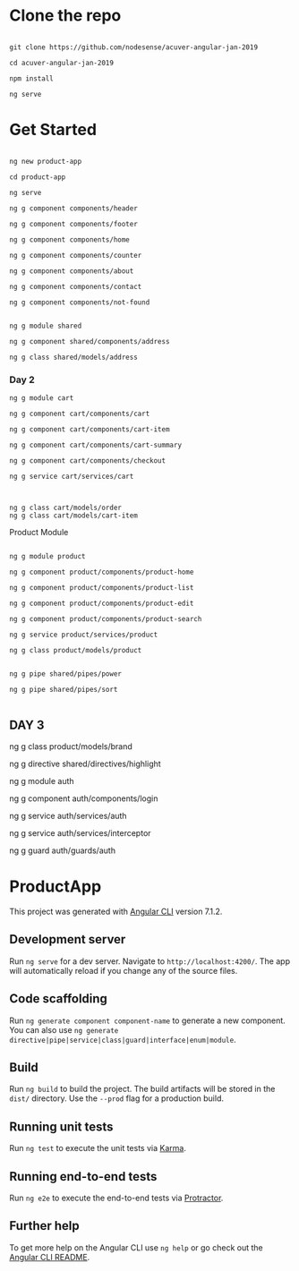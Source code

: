 # Clone the repo

```

git clone https://github.com/nodesense/acuver-angular-jan-2019

cd acuver-angular-jan-2019

npm install

ng serve

```

# Get Started

```

ng new product-app

cd product-app

ng serve

ng g component components/header

ng g component components/footer

ng g component components/home

ng g component components/counter

ng g component components/about

ng g component components/contact

ng g component components/not-found


ng g module shared

ng g component shared/components/address

ng g class shared/models/address

```

### Day 2

```
ng g module cart

ng g component cart/components/cart

ng g component cart/components/cart-item

ng g component cart/components/cart-summary

ng g component cart/components/checkout

ng g service cart/services/cart



ng g class cart/models/order
ng g class cart/models/cart-item

```


Product Module 

```

ng g module product

ng g component product/components/product-home

ng g component product/components/product-list

ng g component product/components/product-edit

ng g component product/components/product-search

ng g service product/services/product

ng g class product/models/product


ng g pipe shared/pipes/power

ng g pipe shared/pipes/sort


```

## DAY 3

 ng g class product/models/brand

 ng g directive shared/directives/highlight

ng g module auth

ng g component auth/components/login

ng g service auth/services/auth

ng g service auth/services/interceptor

ng g guard auth/guards/auth




# ProductApp

This project was generated with [Angular CLI](https://github.com/angular/angular-cli) version 7.1.2.

## Development server

Run `ng serve` for a dev server. Navigate to `http://localhost:4200/`. The app will automatically reload if you change any of the source files.

## Code scaffolding

Run `ng generate component component-name` to generate a new component. You can also use `ng generate directive|pipe|service|class|guard|interface|enum|module`.

## Build

Run `ng build` to build the project. The build artifacts will be stored in the `dist/` directory. Use the `--prod` flag for a production build.

## Running unit tests

Run `ng test` to execute the unit tests via [Karma](https://karma-runner.github.io).

## Running end-to-end tests

Run `ng e2e` to execute the end-to-end tests via [Protractor](http://www.protractortest.org/).

## Further help

To get more help on the Angular CLI use `ng help` or go check out the [Angular CLI README](https://github.com/angular/angular-cli/blob/master/README.md).
